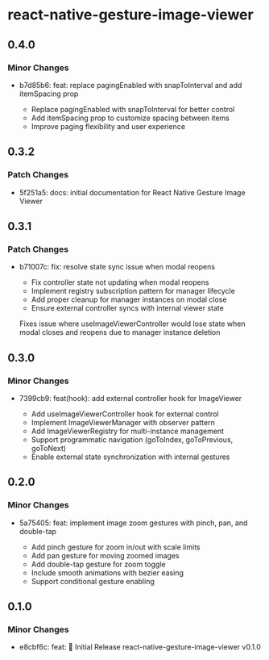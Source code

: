 # react-native-gesture-image-viewer

## 0.4.0

### Minor Changes

- b7d85b6: feat: replace pagingEnabled with snapToInterval and add itemSpacing prop

  - Replace pagingEnabled with snapToInterval for better control
  - Add itemSpacing prop to customize spacing between items
  - Improve paging flexibility and user experience

## 0.3.2

### Patch Changes

- 5f251a5: docs: initial documentation for React Native Gesture Image Viewer

## 0.3.1

### Patch Changes

- b71007c: fix: resolve state sync issue when modal reopens

  - Fix controller state not updating when modal reopens
  - Implement registry subscription pattern for manager lifecycle
  - Add proper cleanup for manager instances on modal close
  - Ensure external controller syncs with internal viewer state

  Fixes issue where useImageViewerController would lose state when modal closes and reopens due to manager instance deletion

## 0.3.0

### Minor Changes

- 7399cb9: feat(hook): add external controller hook for ImageViewer

  - Add useImageViewerController hook for external control
  - Implement ImageViewerManager with observer pattern
  - Add ImageViewerRegistry for multi-instance management
  - Support programmatic navigation (goToIndex, goToPrevious, goToNext)
  - Enable external state synchronization with internal gestures

## 0.2.0

### Minor Changes

- 5a75405: feat: implement image zoom gestures with pinch, pan, and double-tap

  - Add pinch gesture for zoom in/out with scale limits
  - Add pan gesture for moving zoomed images
  - Add double-tap gesture for zoom toggle
  - Include smooth animations with bezier easing
  - Support conditional gesture enabling

## 0.1.0

### Minor Changes

- e8cbf6c: feat: 🎉 Initial Release react-native-gesture-image-viewer v0.1.0

